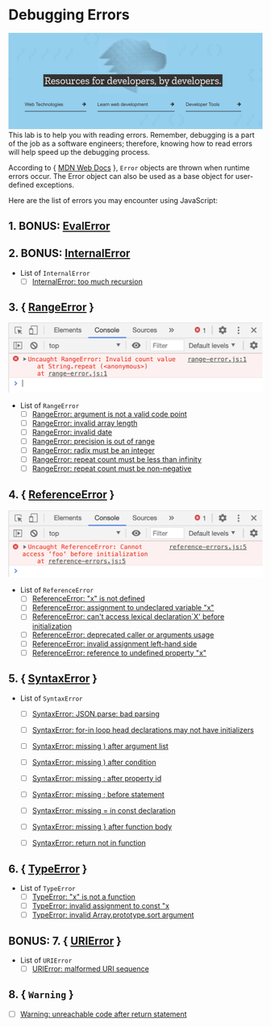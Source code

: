 # Debugging Errors

![MDN Pic](mdn_pic.png)
This lab is to help you with reading errors. Remember, debugging is a part of the job as a software engineers; therefore, knowing how to read errors will help speed up the debugging process. 

According to { [MDN Web Docs](https://developer.mozilla.org/en-US/docs/Web/JavaScript/Reference/Global_Objects/Error) }, `Error` objects are thrown when runtime errors occur. The Error object can also be used as a base object for user-defined exceptions.

Here are the list of errors you may encounter using JavaScript:
## 1. BONUS: [EvalError](https://developer.mozilla.org/en-US/docs/Web/JavaScript/Reference/Global_Objects/EvalError)

## 2. BONUS: [InternalError](https://developer.mozilla.org/en-US/docs/Web/JavaScript/Reference/Global_Objects/InternalError)
- List of `InternalError`
    - [ ] [InternalError: too much recursion](https://developer.mozilla.org/en-US/docs/Web/JavaScript/Reference/Errors/Too_much_recursion)

## 3. { [RangeError](https://developer.mozilla.org/en-US/docs/Web/JavaScript/Reference/Global_Objects/RangeError) }
![Range Error](range-error.png)
- List of `RangeError` 
    - [ ] [RangeError: argument is not a valid code point](https://developer.mozilla.org/en-US/docs/Web/JavaScript/Reference/Errors/Not_a_codepoint)
    - [ ] [RangeError: invalid array length](https://developer.mozilla.org/en-US/docs/Web/JavaScript/Reference/Errors/Invalid_array_length)
    - [ ] [RangeError: invalid date](https://developer.mozilla.org/en-US/docs/Web/JavaScript/Reference/Errors/Invalid_date)
    - [ ] [RangeError: precision is out of range](https://developer.mozilla.org/en-US/docs/Web/JavaScript/Reference/Errors/Precision_range)
    - [ ] [RangeError: radix must be an integer](https://developer.mozilla.org/en-US/docs/Web/JavaScript/Reference/Errors/Bad_radix)
    - [ ] [RangeError: repeat count must be less than infinity](https://developer.mozilla.org/en-US/docs/Web/JavaScript/Reference/Errors/Resulting_string_too_large)
    - [ ] [RangeError: repeat count must be non-negative](https://developer.mozilla.org/en-US/docs/Web/JavaScript/Reference/Errors/Negative_repetition_count)

## 4. { [ReferenceError](https://developer.mozilla.org/en-US/docs/Web/JavaScript/Reference/Global_Objects/ReferenceError) }
![Reference Error](reference_error.png)
- List of `ReferenceError`
    - [ ] [ReferenceError: "x" is not defined](https://developer.mozilla.org/en-US/docs/Web/JavaScript/Reference/Errors/Not_defined)
    - [ ] [ReferenceError: assignment to undeclared variable "x"](https://developer.mozilla.org/en-US/docs/Web/JavaScript/Reference/Errors/Undeclared_var) 
    - [ ] [ReferenceError: can't access lexical declaration`X' before initialization](https://developer.mozilla.org/en-US/docs/Web/JavaScript/Reference/Errors/Cant_access_lexical_declaration_before_init)
    - [ ] [ReferenceError: deprecated caller or arguments usage](https://developer.mozilla.org/en-US/docs/Web/JavaScript/Reference/Errors/Deprecated_caller_or_arguments_usage) 
    - [ ] [ReferenceError: invalid assignment left-hand side](https://developer.mozilla.org/en-US/docs/Web/JavaScript/Reference/Errors/Invalid_assignment_left-hand_side)
    - [ ] [ReferenceError: reference to undefined property "x"](https://developer.mozilla.org/en-US/docs/Web/JavaScript/Reference/Errors/Undefined_prop)
## 5. { [SyntaxError](https://developer.mozilla.org/en-US/docs/Web/JavaScript/Reference/Global_Objects/SyntaxError) }
- List of `SyntaxError`
    - [ ] [SyntaxError: JSON.parse: bad parsing](https://developer.mozilla.org/en-US/docs/Web/JavaScript/Reference/Errors/JSON_bad_parse)
    - [ ] [SyntaxError: for-in loop head declarations may not have initializers](https://developer.mozilla.org/en-US/docs/Web/JavaScript/Reference/Errors/Invalid_for-in_initializer)
    - [ ] [SyntaxError: missing ) after argument list](https://developer.mozilla.org/en-US/docs/Web/JavaScript/Reference/Errors/Missing_parenthesis_after_argument_list)
    - [ ] [SyntaxError: missing ) after condition](https://developer.mozilla.org/en-US/docs/Web/JavaScript/Reference/Errors/Missing_parenthesis_after_condition)
    - [ ] [SyntaxError: missing : after property id](https://developer.mozilla.org/en-US/docs/Web/JavaScript/Reference/Errors/Missing_colon_after_property_id)
    - [ ] [SyntaxError: missing ; before statement](https://developer.mozilla.org/en-US/docs/Web/JavaScript/Reference/Errors/Missing_semicolon_before_statement)
    - [ ] [SyntaxError: missing = in const declaration](https://developer.mozilla.org/en-US/docs/Web/JavaScript/Reference/Errors/Missing_initializer_in_const)
    - [ ] [SyntaxError: missing } after function body](https://developer.mozilla.org/en-US/docs/Web/JavaScript/Reference/Errors/Missing_curly_after_function_body)
    - [ ] [SyntaxError: return not in function](https://developer.mozilla.org/en-US/docs/Web/JavaScript/Reference/Errors/Bad_return_or_yield)


## 6. { [TypeError](https://developer.mozilla.org/en-US/docs/Web/JavaScript/Reference/Global_Objects/TypeError) }
- List of `TypeError`
    - [ ] [TypeError: "x" is not a function](https://developer.mozilla.org/en-US/docs/Web/JavaScript/Reference/Errors/Not_a_function)
    - [ ] [TypeError: invalid assignment to const "x](https://developer.mozilla.org/en-US/docs/Web/JavaScript/Reference/Errors/Invalid_const_assignment)
    - [ ] [TypeError: invalid Array.prototype.sort argument](https://developer.mozilla.org/en-US/docs/Web/JavaScript/Reference/Errors/Array_sort_argument)

## BONUS: 7. { [URIError](https://developer.mozilla.org/en-US/docs/Web/JavaScript/Reference/Global_Objects/URIError) }
- List of `URIError`
    - [ ] [URIError: malformed URI sequence](https://developer.mozilla.org/en-US/docs/Web/JavaScript/Reference/Errors/Malformed_URI)
    
## 8. { `Warning` }
- [ ] [Warning: unreachable code after return statement](https://developer.mozilla.org/en-US/docs/Web/JavaScript/Reference/Errors/Stmt_after_return)